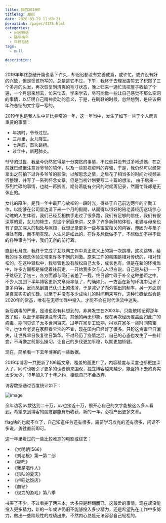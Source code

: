 ```yaml
---
title: 我的2019年
titleTag: 原创
date: 2020-03-29 11:08:21
permalink: /pages/4155.html
categories: 
  - 闲言碎语
  - 随写编年
  - 年终总结
tags: 
  - null

description: 
---
```


2019年年终总结开篇也落下许久，却迟迟都没有完善成篇，或许忙，或许没有好的兴致，但是惯该所写的，总是逃它不过，下午，我终于去理发店剪去了积攒了三个多月的头发，再次恢复到清爽的毛寸状态，晚上归来一通忙活把屋子收拾了个遍，一个月思来想去，忙来忙去，学来学去，尽可能做一些让自己感觉不那么空洞的事情，以证明自己精神灵动的意义，于是，在刷鞋的时候，忽然想到，是应该把年终总结的文字写一写的。

2019年也是我人生中非比寻常的一年，这一年当中，发生了如下一些于个人而言重要的事情：

- 年初时，爷爷过世。
- 三月里，女儿降生。
- 七月底，首次跳槽。
- 过年中，新冠肺炎。

爷爷的过世，我至今仍然觉得是十分突然的事情，不过倒并没有过多地遗憾，在之前就已经很注意对爷爷的陪伴，以及一些影视资料的存留，于是，我仍然可以经常拿出之前拍下过许多爷爷的影像，以解思念之情，之后花了相当多的时间对视频进行整理，并写了一系列怀念文章，但是当初计划要写二十篇的想法， 由于后来一系列忙碌的事情，也就一再搁置，期待着能有空闲的时候再记录，然而忙碌却是无休止的。

女儿的降生，是我一年中最开心放松的一段时光，得益于自己前边两年的辛勤工作，以能够在公司里边请下来一个月的假期，从而得以很好的陪老婆经历这场惊心动魄的人生体验，我们已经互相携手走过了很多路，我们有足够的信任，我们有很深厚的爱，女儿的降生，对这个家庭来讲，又多了许多新鲜的体验，老婆与母亲也有了更加深入的相处与照顾，我想记录更多一些与宝宝相关的内容，却因为与孩子相处有限，而不能实现。人生总是如此的，在许多想做做不了，不想做却不得不做的各种事务当中，我们无奈的前行着。

直到七月底，我终于完成了互联网工作中真正意义上的第一次跳槽，这次跳转，给我的许多观念体验又带来许多不同的刺激。原来工作的氛围是相对传统的，相对轻松的，在这种轻松中，我尽管也没有放松自己太多，成长也有，但是在新的环境当中，许多方面都是催促着往前走，一开始我多次与心人坦白说，自己是从初一一下子跳级到了初三，各方面都与同行者差了一截，终日都忙碌于补全这种差距之中。不少人提到下半年博客更新文章频率低了，的确如此，一方面在新的环境中见识了更多内容，反而感到自己认识上的浅薄，于是减少了向外输出的频率。另一方面则是真真实实的忙碌，以至于并没有多少成块儿的时间用来写作。这种忙碌依然会是2020年的常态，唯有在无尽忙碌中投入，才能不会在时代洪流中迷失。

新冠病毒的严重，是谁也没有料想到的，非典发生在2003年，只能依稀记得那年放了假，以至于那期课没有讲完，其他的再无印象，现在再次经历覆盖面如此广的病毒，期间见识了太多世间百态，过年在家复工延期，得以在家多一些时间陪宝宝，也体会老婆在家照看宝宝的不宜，现在国内已经好了很多，只盼这病毒早日消失，让世界早日恢复往日繁华。不过经历了疫情之后，自己的心态也发生了一些转变，不再像之前那么操切，让自己的步伐更加平稳，以期更加矫健。

现在，简单看一下去年博客的一些数据。

2019年博客一共更新了106篇文章，覆盖的面更广了，内容精度与深度也都更加深入了，同时也吸引了更多的读者前来围观，独立博客越来越少，能坚持下去的真实太少太少，19年加入了十年之约，相信自己不会放弃。

访客数据通过百度统计如下：

![image](http://t.eryajf.net/imgs/2021/09/37717fa055ebcde0.jpg)

全年访客pv数达到二十万，uv也接近十万，很开心自己的文字能被这么多人看到，希望来到博客的朋友都能有所收获，新的一年，必将产出更多文章。

flag啥的也就不立了，自己知道任务还有很多，需要学习攻克的还有很多，闲话不多说，勇往直前即可。

这一年里看过的一些比较难忘的电影或综艺：

- 《大明朝1566》
- 《刘老根》第一第二部
- 《哪吒》
- 《我是唱作人》
- 《乐队的夏天》
- 《卢旺达饭店》
- 《血钻》
- 《权力的游戏》第八季

书买了不少，不过看完了两三本，大多只是翻翻而已，这最爱的事情，现在却没能投入更多精力，新的一年或许仍旧不能够投入多少精力，还是希望先在工作中多努力，做出一些阶段性的成绩出来，不然内心总是无法容忍自己轻松的。
